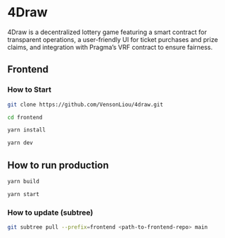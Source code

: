 # 4Draw

4Draw is a decentralized lottery game featuring a smart contract for transparent operations, a user-friendly UI for ticket purchases and prize claims, and integration with Pragma’s VRF contract to ensure fairness.

## Frontend

### How to Start

```bash
git clone https://github.com/VensonLiou/4draw.git

cd frontend

yarn install

yarn dev
```

## How to run production

```bash
yarn build

yarn start
```

### How to update (subtree)

```bash
git subtree pull --prefix=frontend <path-to-frontend-repo> main
```
